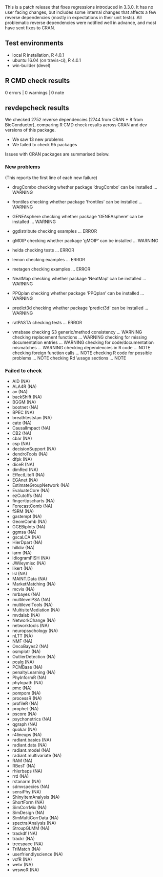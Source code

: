 This is a patch release that fixes regressions introduced in 3.3.0. It has no 
user facing changes, but includes some internal changes that affects a few 
reverse dependencies (mostly in expectations in their unit tests). All 
problematic reverse dependencies were notified well in advance, and most have 
sent fixes to CRAN.

## Test environments
* local R installation, R 4.0.1
* ubuntu 16.04 (on travis-ci), R 4.0.1
* win-builder (devel)

## R CMD check results

0 errors | 0 warnings | 0 note

## revdepcheck results

We checked 2752 reverse dependencies (2744 from CRAN + 8 from BioConductor), comparing R CMD check results across CRAN and dev versions of this package.

 * We saw 13 new problems
 * We failed to check 95 packages

Issues with CRAN packages are summarised below.

### New problems
(This reports the first line of each new failure)

* drugCombo
  checking whether package ‘drugCombo’ can be installed ... WARNING

* frontiles
  checking whether package ‘frontiles’ can be installed ... WARNING

* GENEAsphere
  checking whether package ‘GENEAsphere’ can be installed ... WARNING

* ggdistribute
  checking examples ... ERROR

* gMOIP
  checking whether package ‘gMOIP’ can be installed ... WARNING

* helda
  checking tests ... ERROR

* lemon
  checking examples ... ERROR

* metagen
  checking examples ... ERROR

* NeatMap
  checking whether package ‘NeatMap’ can be installed ... WARNING

* PPQplan
  checking whether package ‘PPQplan’ can be installed ... WARNING

* predict3d
  checking whether package ‘predict3d’ can be installed ... WARNING

* ratPASTA
  checking tests ... ERROR

* vmsbase
  checking S3 generic/method consistency ... WARNING
  checking replacement functions ... WARNING
  checking for missing documentation entries ... WARNING
  checking for code/documentation mismatches ... WARNING
  checking dependencies in R code ... NOTE
  checking foreign function calls ... NOTE
  checking R code for possible problems ... NOTE
  checking Rd \usage sections ... NOTE

### Failed to check

* AID                  (NA)
* ALA4R                (NA)
* av                   (NA)
* backShift            (NA)
* BGGM                 (NA)
* bootnet              (NA)
* BPEC                 (NA)
* breathteststan       (NA)
* cate                 (NA)
* CausalImpact         (NA)
* CB2                  (NA)
* cbar                 (NA)
* csp                  (NA)
* decisionSupport      (NA)
* dendroTools          (NA)
* dfpk                 (NA)
* diceR                (NA)
* dimRed               (NA)
* EffectLiteR          (NA)
* EGAnet               (NA)
* EstimateGroupNetwork (NA)
* EvaluateCore         (NA)
* ezCutoffs            (NA)
* fingertipscharts     (NA)
* ForecastComb         (NA)
* fSRM                 (NA)
* gastempt             (NA)
* GeomComb             (NA)
* GGEBiplots           (NA)
* ggmsa                (NA)
* gscaLCA              (NA)
* HierDpart            (NA)
* hilldiv              (NA)
* iarm                 (NA)
* idiogramFISH         (NA)
* JWileymisc           (NA)
* likert               (NA)
* lsl                  (NA)
* MAINT.Data           (NA)
* MarketMatching       (NA)
* mcvis                (NA)
* mrbayes              (NA)
* multilevelPSA        (NA)
* multilevelTools      (NA)
* MultisiteMediation   (NA)
* mvdalab              (NA)
* NetworkChange        (NA)
* networktools         (NA)
* neuropsychology      (NA)
* nLTT                 (NA)
* NMF                  (NA)
* OncoBayes2           (NA)
* osmplotr             (NA)
* OutlierDetection     (NA)
* pcalg                (NA)
* PCMBase              (NA)
* penaltyLearning      (NA)
* PhyInformR           (NA)
* phylopath            (NA)
* pmc                  (NA)
* pompom               (NA)
* processR             (NA)
* profileR             (NA)
* prophet              (NA)
* pscore               (NA)
* psychonetrics        (NA)
* qgraph               (NA)
* quokar               (NA)
* r4lineups            (NA)
* radiant.basics       (NA)
* radiant.data         (NA)
* radiant.model        (NA)
* radiant.multivariate (NA)
* RAM                  (NA)
* RBesT                (NA)
* rhierbaps            (NA)
* rrd                  (NA)
* rstanarm             (NA)
* sdmvspecies          (NA)
* sensiPhy             (NA)
* ShinyItemAnalysis    (NA)
* ShortForm            (NA)
* SimCorrMix           (NA)
* SimDesign            (NA)
* SimMultiCorrData     (NA)
* spectralAnalysis     (NA)
* StroupGLMM           (NA)
* trackdf              (NA)
* trackr               (NA)
* treespace            (NA)
* TriMatch             (NA)
* userfriendlyscience  (NA)
* vcfR                 (NA)
* webr                 (NA)
* wrswoR               (NA)
